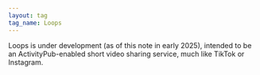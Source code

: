 ```yaml
---
layout: tag
tag_name: Loops
---
```


Loops is under development (as of this note in early 2025), intended to be an ActivityPub-enabled short video sharing service, much like TikTok or Instagram.
